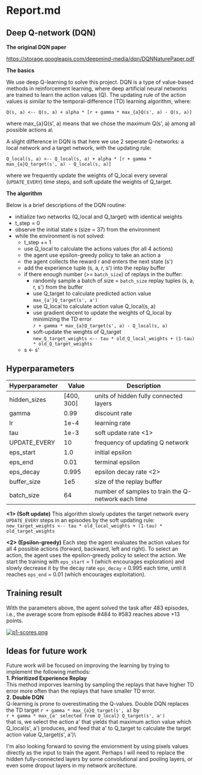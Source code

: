 # Report.md

## Deep Q-network (DQN)

**The original DQN paper**

https://storage.googleapis.com/deepmind-media/dqn/DQNNaturePaper.pdf

**The basics**

We use deep Q-learning to solve this project. DQN is a type of value-based methods in reinforcement learning, where deep artificial neural networks are trained to learn the action values (Q). The updating rule of the action values is similar to the temporal-difference (TD) learning algorithm, where:

`Q(s, a) <-- Q(s, a) + alpha * [r + gamma * max_{a}Q(s', a) - Q(s, a)]`

where max_{a}Q(s', a) means that we chose the maximum Q(s', a) among all possible actions a\

A slight difference in DQN is that here we use 2 seperate Q-networks: a local network and a target network, with the updating rule:

`Q_local(s, a) <-- Q_local(s, a) + alpha * [r + gamma * max_{a}Q_target(s', a) - Q_local(s, a)]`

where we frequently update the weights of Q_local every several (`UPDATE_EVERY`) time steps, and soft update the weights of Q_target.

**The algorithm**

Below is a brief descriptions of the DQN routine:

- initialize two networks (Q_local and Q_target) with identical weights
- t_step = 0
- observe the initial state s (size = 37) from the environment
- while the environment is not solved:
  - t_step += 1
  - use Q_local to calculate the actions values (for all 4 actions)
  - the agent use epsilon-greedy policy to take an action a
  - the agent collects the reward r and enters the next state (s')
  - add the experience tuple (s, a, r, s') into the replay buffer
  - if there enough number (>= `batch_size`) of replays in the buffer:
    - randomly sample a batch of size = `batch_size` replay tuples (s, a, r, s') from the buffer
    - use Q_target to calculate predicted action value `max_{a'}Q_target(s', a')`
    - use Q_local to calculate action value Q_local(s, a)
    - use gradient decent to update the weights of Q_local by minimizing the TD error\
    `r + gamma * max_{a}Q_target(s', a) - Q_local(s, a)`
    - soft-update the weights of Q_target\
    `new_Q_target_weights <-- tau * old_Q_local_weights + (1-tau) * old_Q_target_weights`
  - s <- s'


## Hyperparameters

| Hyperparameter | Value | Description |
| ----------- | ----------- | ----------- |
| hidden_sizes | [400, 300] | units of hidden fully connected layers |
| gamma | 0.99 | discount rate |
| lr | 1e-4 | learning rate |
| tau | 1e-3 | soft update rate <1> |
| UPDATE_EVERY | 10 | frequency of updating Q network |
| eps_start | 1.0 | initial epsilon |
| eps_end | 0.01 | terminal epsilon |
| eps_decay | 0.995 | epsilon decay rate <2> |
| buffer_size | 1e5 | size of the replay buffer |
| batch_size | 64 | number of samples to train the Q-network each time |

**<1> (Soft update)** This algorithm slowly updates the target network every `UPDATE_EVERY` steps in an episodes by the soft updating rule:\
`new_target_weights <-- tau * old_local_weights + (1-tau) * old_target_weights`

**<2> (Epsilon-greedy)** Each step the agent evaluates the action values for all 4 possible actions (forward, backward, left and right).
To select an action, the agent uses the epsilon-greedy policy to select the action. We start the training with `eps_start` = 1 (which encourages exploration) and slowly
decrease it by the decay rate `eps_decay` = 0.995 each time, until it reaches `eps_end` = 0.01 (which encourages exploitation).

## Training result

With the parameters above, the agent solved the task after 483 episodes, i.e., the average score from episode #484 to #583 reaches above +13 points.

[![p1-scores.png](https://i.postimg.cc/vTLRzFB9/p1-scores.png)](https://postimg.cc/8f5npYLP)

## Ideas for future work
Future work will be focused on improving the learning by trying to implement the following methods:\
**1. Prioritized Experience Replay**\
This method imporves learning by sampling the replays that have higher TD error more often than the replays that have smaller TD error.\
**2. Double DQN**\
Q-learning is prone to overestimating the Q-values. Double DQN replaces the TD target `r + gamma * max_{a}Q_target(s', a)` by\
`r + gamma * max_{a' selected from Q_local} Q_target(s', a')`\
that is, we select the action a' that yields that maximum action value which Q_local(s', a') produces, and feed that a' to Q_target to calculate the target action value Q_target(s', a')\

I'm also looking forward to soving the enviornment by using pixels values directly as the input to train the agent. Perhaps I will need to replace the hidden fully-connected layers by some convolutional and pooling layers, or even some dropout layers in my network arcitecture.
